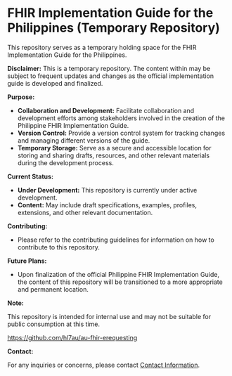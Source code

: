 # FHIR Implementation Guide for the Philippines (Temporary Repository)

This repository serves as a temporary holding space for the FHIR Implementation Guide for the Philippines. 

**Disclaimer:** 
This is a temporary repository. The content within may be subject to frequent updates and changes as the official implementation guide is developed and finalized. 

**Purpose:**

* **Collaboration and Development:** Facilitate collaboration and development efforts among stakeholders involved in the creation of the Philippine FHIR Implementation Guide.
* **Version Control:** Provide a version control system for tracking changes and managing different versions of the guide.
* **Temporary Storage:** Serve as a secure and accessible location for storing and sharing drafts, resources, and other relevant materials during the development process.

**Current Status:**

* **Under Development:** This repository is currently under active development. 
* **Content:** May include draft specifications, examples, profiles, extensions, and other relevant documentation.

**Contributing:**

* Please refer to the contributing guidelines for information on how to contribute to this repository. 

**Future Plans:**

* Upon finalization of the official Philippine FHIR Implementation Guide, the content of this repository will be transitioned to a more appropriate and permanent location.

**Note:**

This repository is intended for internal use and may not be suitable for public consumption at this time.


https://github.com/hl7au/au-fhir-erequesting


**Contact:**

For any inquiries or concerns, please contact [Contact Information](jgsuess@gmail.com).
